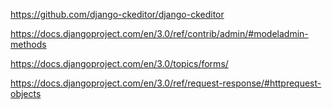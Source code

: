 https://github.com/django-ckeditor/django-ckeditor

https://docs.djangoproject.com/en/3.0/ref/contrib/admin/#modeladmin-methods


https://docs.djangoproject.com/en/3.0/topics/forms/


https://docs.djangoproject.com/en/3.0/ref/request-response/#httprequest-objects
